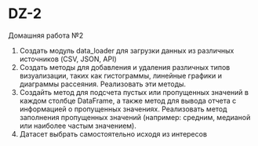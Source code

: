 # DZ-2
Домашняя работа №2

1. Создать модуль data_loader для загрузки данных из различных источников (CSV, JSON, API)
2. Создать методы для добавления и удаления различных типов визуализации, таких как гистограммы, линейные графики и диаграммы рассеяния. Реализовать эти методы. 
3. Создайть метод для подсчета пустых или пропущенных значений в каждом столбце DataFrame, а также метод для вывода отчета с информацией о пропущенных значениях. Реализовать метод заполнения пропущенных значений (например: средним, медианой или наиболее частым значением).
4. Датасет выбрать самостоятельно исходя из интересов
